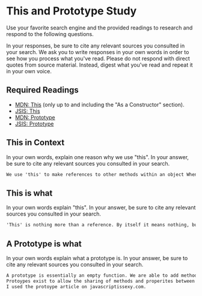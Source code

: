 # This and Prototype Study

Use your favorite search engine and the provided readings to research and
respond to the following questions.

In your responses, be sure to cite any relevant sources you consulted in your
search. We ask you to write responses in your own words in order to see how you
process what you've read. Please do not respond with direct quotes from source
material. Instead, digest what you've read and repeat it in your own voice.

## Required Readings

-   [MDN: This](https://developer.mozilla.org/en-US/docs/Web/JavaScript/Reference/Operators/this)
(only up to and including the "As a Constructor" section).
-   [JSIS: This](http://javascriptissexy.com/understand-javascripts-this-with-clarity-and-master-it/)
-   [MDN: Prototype](https://developer.mozilla.org/en-US/docs/Learn/JavaScript/Objects/Object_prototypes)
-   [JSIS: Prototype](http://javascriptissexy.com/javascript-prototype-in-plain-detailed-language/)

## This in Context

In your own words, explain one reason why we use "this". In your answer, be
sure to cite any relevant sources you consulted in your search.

```md
We use 'this' to make references to other methods within an object When we are inside an object and want to make use of a method or function that have already been declared within it. I used the MDN and javascriptissexy material to come to this understanding.

```

## This is what

In your own words explain "this".  In your answer, be
sure to cite any relevant sources you consulted in your search.

```md
'This' is nothing more than a reference. By itself it means nothing, but it provides context by letting the object know it is making a reference to itself. When 'this' is referring to something, 'this' means the object itself. It is like an object is able to speak in the first person.
```

## A Prototype is what

In your own words explain what a prototype is.  In your answer, be
sure to cite any relevant sources you consulted in your search.

```md
A prototype is essentially an empty function. We are able to add methods and properties to the prototype and those methods and properties then become available through inheritance by other future objects that use constructors, which are just references to the original prototype.
Protoypes exist to allow the sharing of methods and properites between different objects.
I used the protoype article on javascriptissexy.com.
```
